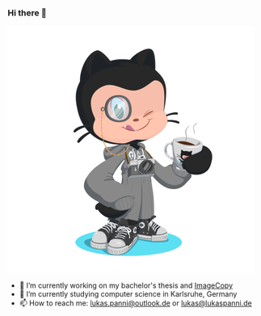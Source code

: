 ### Hi there 👋

![Octocat](/octocat.png)

- 🔭 I’m currently working on my bachelor's thesis and [ImageCopy](https://github.com/lukaspanni/ImageCopy)
- 🌱 I’m currently studying computer science in Karlsruhe, Germany 
- 📫 How to reach me: [lukas.panni@outlook.de](mailto:lukas.panni@outlook.de) or [lukas@lukaspanni.de](mailto:lukas@lukaspanni.de)
